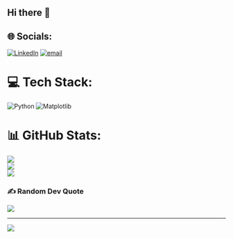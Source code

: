 ## Hi there 👋

<!--
- 🔭 I’m currently working on 
- 🌱 I’m currently learning CPP and Web developemnet
- 👯 I’m looking to collaborate on ...
- 🤔 I’m looking for help with ...
- 💬 Ask me about ...
- 📫 How to reach me: ...
- 😄 Pronouns: He/Him
- ⚡ Fun fact:...
-->

## 🌐 Socials:
[![LinkedIn](https://img.shields.io/badge/LinkedIn-%230077B5.svg?logo=linkedin&logoColor=white)](https://linkedin.com/in/ayush-man-singh-05aaa5327) [![email](https://img.shields.io/badge/Email-D14836?logo=gmail&logoColor=white)](mailto:ayushmans237@gmail.com) 

# 💻 Tech Stack:
![Python](https://img.shields.io/badge/python-3670A0?style=for-the-badge&logo=python&logoColor=ffdd54) ![Matplotlib](https://img.shields.io/badge/Matplotlib-%23ffffff.svg?style=for-the-badge&logo=Matplotlib&logoColor=black)
# 📊 GitHub Stats:
![](https://github-readme-stats.vercel.app/api?username=Ayushman2005506&theme=synthwave&hide_border=false&include_all_commits=true&count_private=false)<br/>
![](https://github-readme-streak-stats.herokuapp.com/?user=Ayushman2005506&theme=synthwave&hide_border=false)<br/>
![](https://github-readme-stats.vercel.app/api/top-langs/?username=Ayushman2005506&theme=synthwave&hide_border=false&include_all_commits=true&count_private=false&layout=compact)

### ✍️ Random Dev Quote
![](https://quotes-github-readme.vercel.app/api?type=horizontal&theme=radical)

---
[![](https://visitcount.itsvg.in/api?id=Ayushman2005506&icon=7&color=0)](https://visitcount.itsvg.in)

<!-- Proudly created with GPRM ( https://gprm.itsvg.in ) -->

